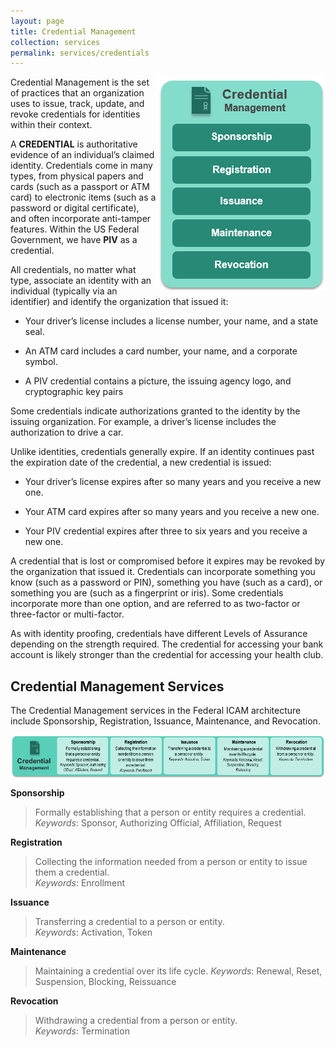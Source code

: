 ```yaml
---
layout: page
title: Credential Management
collection: services
permalink: services/credentials
---
```

<img src ="../img/Credential.png" align = "right">
Credential Management is the set of practices that an organization uses to issue, track, update, and revoke
credentials for identities within their context.

A **CREDENTIAL** is authoritative evidence of an individual’s claimed identity. Credentials come in many types, from 
physical papers and cards (such as a passport or ATM card) to electronic items (such as a password or digital certificate), 
and often incorporate anti-tamper features.  Within the US Federal Government, we have **PIV** as a credential.  

All credentials, no matter what type, associate an identity 
with an individual (typically via an identifier) and identify the
organization that issued it:

* Your driver’s license includes a license number, your
name, and a state seal.

* An ATM card includes a card number, your name, and 
a corporate symbol. 

* A PIV credential contains a picture, the issuing agency logo, and cryptographic key pairs

Some credentials indicate authorizations granted to the 
identity by the issuing organization. For example, a driver’s 
license includes the authorization to drive a car.

Unlike identities, credentials generally expire. If an identity 
continues past the expiration date of the credential, a new 
credential is issued:

* Your driver’s license expires after so many years and 
you receive a new one.

* Your ATM card expires after so many years and you 
receive a new one.

* Your PIV credential expires after three to six years and you receive a new one.

A credential that is lost or compromised before it expires 
may be revoked by the organization that issued it. Credentials can incorporate something you know (such as a 
password or PIN), something you have (such as a card), or
something you are (such as a fingerprint or iris). Some 
credentials incorporate more than one option, and are referred to 
as two-factor or three-factor or multi-factor.

As with identity proofing, credentials have different Levels of 
Assurance depending on the strength required. The 
credential for accessing your bank account is likely stronger
than the credential for accessing your health club.

## Credential Management Services
The Credential Management services in the Federal ICAM architecture include Sponsorship, Registration, Issuance, Maintenance, and Revocation.

<img src ="../img/credential_services_detailed.png" align = "center">

**Sponsorship**  

> Formally establishing that a person or entity requires a credential.   
_Keywords_: Sponsor, Authorizing Official, Affiliation, Request

**Registration**  

> Collecting the information needed from a person or entity to issue them a credential.   
_Keywords_: Enrollment  

**Issuance**  

> Transferring a credential to a person or entity.  
_Keywords_: Activation, Token  

**Maintenance**  

> Maintaining a credential over its life cycle.
_Keywords_: Renewal, Reset, Suspension, Blocking, Reissuance  

**Revocation**  

> Withdrawing a credential from a person or entity.  
_Keywords_: Termination  
